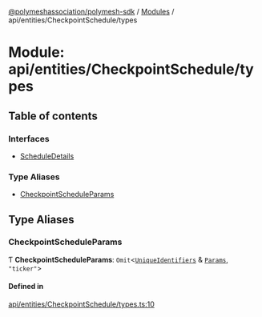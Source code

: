 [@polymeshassociation/polymesh-sdk](../README.md) / [Modules](../modules.md) / api/entities/CheckpointSchedule/types

# Module: api/entities/CheckpointSchedule/types

## Table of contents

### Interfaces

- [ScheduleDetails](../interfaces/api_entities_CheckpointSchedule_types.ScheduleDetails.md)

### Type Aliases

- [CheckpointScheduleParams](api_entities_CheckpointSchedule_types.md#checkpointscheduleparams)

## Type Aliases

### CheckpointScheduleParams

Ƭ **CheckpointScheduleParams**: `Omit`<[`UniqueIdentifiers`](../interfaces/api_entities_CheckpointSchedule.UniqueIdentifiers.md) & [`Params`](../interfaces/api_entities_CheckpointSchedule.Params.md), ``"ticker"``\>

#### Defined in

[api/entities/CheckpointSchedule/types.ts:10](https://github.com/PolymathNetwork/polymesh-sdk/blob/31dfa0dc/src/api/entities/CheckpointSchedule/types.ts#L10)
